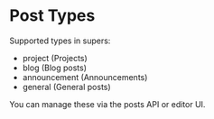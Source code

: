 # Post Types

Supported types in supers:
- project (Projects)
- blog (Blog posts)
- announcement (Announcements)
- general (General posts)

You can manage these via the posts API or editor UI.
